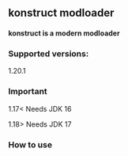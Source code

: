 ## konstruct modloader

#### konstruct is a modern modloader

### Supported versions:
1.20.1

### Important
1.17< Needs JDK 16

1.18> Needs JDK 17

### How to use

